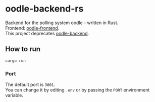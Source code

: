 # oodle-backend-rs

Backend for the polling system oodle - written in Rust.  
Frontend: [oodle-frontend](https://github.com/meipp/oodle-frontend).  
This project deprecates [oodle-backend](https://github.com/meipp/oodle-backend).

## How to run

```bash
cargo run
```

### Port

The default port is `3001`.  
You can change it by editing `.env` or by passing the `PORT` environment variable.
